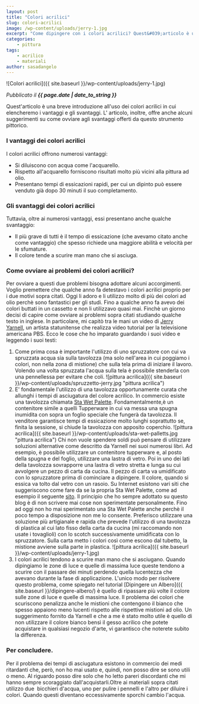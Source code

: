 ```yaml
---
layout: post
title: "Colori acrilici"
slug: colori-acrilici
image: /wp-content/uploads/jerry-1.jpg
excerpt: "Come dipingere con i colori acrilici? Quest&#039;articolo è un&#039; introduzione ai colori acrilici e ai materiali necessari per dipingere con questa tecnica."
categories:
    - pittura
tags:
    - acrilico
    - materiali
author: sasadangelo
---
```


![Colori acrilici]({{ site.baseurl }}/wp-content/uploads/jerry-1.jpg)

_Pubblicato il **{{ page.date | date_to_string }}**_

Quest'articolo è una breve introduzione all'uso dei colori acrilici in cui elencheremo i vantaggi e gli svantaggi. L' articolo, inoltre, offre anche alcuni suggerimenti su come ovviare agli svantaggi offerti da questo strumento pittorico.

### I vantaggi dei colori acrilici

I colori acrilici offrono numerosi vantaggi:

- Si diluiscono con acqua come l'acquarello.
- Rispetto all'acquarello forniscono risultati molto più vicini alla pittura ad olio.
- Presentano tempi di essicazioni rapidi, per cui un dipinto può essere venduto già dopo 30 minuti il suo completamento.

### Gli svantaggi dei colori acrilici

Tuttavia, oltre ai numerosi vantaggi, essi presentano anche qualche svantaggio:

- Il più grave di tutti è il tempo di essicazione (che avevamo citato anche come vantaggio) che spesso richiede una maggiore abilità e velocità per le sfumature.
- Il colore tende a scurire man mano che si asciuga.

### Come ovviare ai problemi dei colori acrilici?

Per ovviare a questi due problemi bisogna adottare alcuni accorgimenti. Voglio premettere che qualche anno fa detestavo i colori acrilici proprio per i due motivi sopra citati. Oggi li adoro e li utilizzo molto di più dei colori ad olio perchè sono fantastici per gli studi. Fino a qualche anno fa avevo dei colori buttati in un cassetto e non li utilizzavo quasi mai. Finchè un giorno decisi di capire come ovviare ai problemi sopra citati studiando qualche testo in inglese. In particolare, mi capitò tra le mani un video di [Jerry Yarnell](http://www.yarnellart.com/), un artista statunitense che realizza video tutorial per la televisione americana PBS. Ecco le cose che ho imparato guardando i suoi video e leggendo i suoi testi:

1. Come prima cosa è importante l'utilizzo di uno spruzzatore con cui va spruzzata acqua sia sulla tavolozza (ma solo nell'area in cui poggiamo i colori, non nella zona di mistione) che sulla tela prima di iniziare il lavoro. Volendo una volta spruzzata l'acqua sulla tela è possibile stenderla con una pennellessa per evitare che coli. ![pittura acrilica]({{ site.baseurl }}/wp-content/uploads/spruzzetto-jerry.jpg "pittura acrilica")
2. E' fondamentale l'utilizzo di una tavolozza opportunamente curata che allunghi i tempi di asciugatura del colore acrilico. In commercio esiste una tavolozza chiamata [Sta Wet Palette](http://www.dickblick.com/products/masterson-sta-wet-palette-seal/). Fondamentalmente,è un contenitore simile a quelli Tupperware in cui va messa una spugna inumidita con sopra un foglio speciale che fungerà da tavolozza. Il venditore garantisce tempi di essicazione molto lunghi soprattutto se, finita la sessione, si chiude la tavolozza con apposito coperchio. ![pittura acrilica]({{ site.baseurl }}/wp-content/uploads/sta-wet-palletts.jpg "pittura acrilica") Chi non vuole spendere soldi può pensare di utilizzare soluzioni alternative come descritto da Yarnell nei suoi numerosi libri. Ad esempio, è possibile utilizzare un contenitore tupperware e, al posto della spugna e del foglio, utilizzare una lastra di vetro. Poi in uno dei lati della tavolozza sovrapporre una lastra di vetro stretta e lunga su cui avvolgere un pezzo di carta da cucina. Il pezzo di carta va umidificato con lo spruzzatore prima di cominciare a dipingere. Il colore, quando si essica va tolto dal vetro con un rasoio. Su Internet esistono vari siti che suggeriscono come fare da se la propria Sta Wet Palette, come ad esempio il seguente [sito](http://jalstudios.blogspot.com/2007/05/what-is-wet-palette-and-how-do-i-use-it.html). Il principio che ho sempre adottato su questo blog è di non scrivere mai cose non sperimentate personalmente. Fino ad oggi non ho mai sperimentato una Sta Wet Palette anche perchè il poco tempo a disposizione non me lo consente. Preferisco utilizzare una soluzione più artigianale e rapida che prevede l'utilizzo di una tavolozza di plastica al cui lato fisso della carta da cucina (mi raccomando non usate i tovaglioli) con lo scotch successivamente umidificata con lo spruzzatore. Sulla carta metto i colori così come escono dal tubetto, la mistione avviene sulla parte in plastica. ![pittura acrilica]({{ site.baseurl }}/wp-content/uploads/jerry-1.jpg)
3. I colori acrilici tendono a scurire man mano che si asciugano. Quando dipingiamo le zone di luce e quelle di massima luce queste tendono a scurire con il passare dei minuti perdendo quella lucentezza che avevano durante la fase di applicazione. L'unico modo per risolvere questo problema, come spiegato nel tutorial [Dipingere un Albero]({{ site.baseurl }}/dipingere-albero/) è quello di ripassare più volte il colore sulle zone di luce e quelle di massima luce. Il problema dei colori che scuriscono penalizza anche le mistioni che contengono il bianco che spesso appaiono meno lucenti rispetto alle rispettive mistioni ad olio. Un suggerimento fornito da Yarnell e che a me è stato molto utile è quello di non utilizzare il colore bianco bensì il gesso acrilico che potete acquistare in qualsiasi negozio d'arte, vi garantisco che noterete subito la differenza.

### Per concludere.

Per il problema dei tempi di asciugatura esistono in commercio dei medi ritardanti che, però, non ho mai usato e, quindi, non posso dire se sono utili o meno. Al riguardo posso dire solo che ho letto pareri discordanti che mi hanno sempre scoraggiato dall'acquistarli.Oltre ai materiali sopra citati utilizzo due  bicchieri d'acqua, uno per pulire i pennelli e l'altro per diluire i colori. Quando questi diventano eccessivamente sporchi cambio l'acqua.

